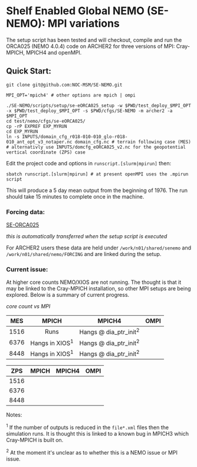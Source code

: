 # Shelf Enabled Global NEMO (SE-NEMO): MPI variations

The setup script has been tested and will checkout, compile and run the ORCA025 (NEMO 4.0.4) code on ARCHER2 for three versions of MPI: Cray-MPICH, MPICH4 and openMPI.

## Quick Start:

```
git clone git@github.com:NOC-MSM/SE-NEMO.git

MPI_OPT='mpich4' # other options are mpich | ompi

./SE-NEMO/scripts/setup/se-eORCA025_setup -w $PWD/test_deploy_$MPI_OPT -x $PWD/test_deploy_$MPI_OPT -s $PWD/cfgs/SE-NEMO -m archer2 -a $MPI_OPT
cd test/nemo/cfgs/se-eORCA025/
cp -rP EXPREF EXP_MYRUN
cd EXP_MYRUN
ln -s INPUTS/domain_cfg_r018-010-010_glo-r018-010_ant_opt_v3_notaper.nc domain_cfg.nc # terrain following case (MES)
# alternativly use INPUTS/domcfg_eORCA025_v2.nc for the geopotential vertical coordinate (ZPS) case
```
Edit the project code and options in  `runscript.[slurm|mpirun]` then:
```
sbatch runscript.[slurm|mpirun] # at present openMPI uses the .mpirun script
```
This will produce a 5 day mean output from the beginning of 1976. The run should take 15 minutes to complete once in the machine.

### Forcing data:

[SE-ORCA025](http://gws-access.ceda.ac.uk/public/jmmp_collab/)

_this is automatically transferred when the setup script is executed_

For ARCHER2 users these data are held under `/work/n01/shared/senemo` and `/work/n01/shared/nemo/FORCING` and are linked during the setup.

### Current issue:

At higher core counts NEMO/XIOS are not running. The thought is that it may be linked to the Cray-MPICH installation, so other MPI setups are being explored. Below is a summary of current progress.

_core count vs MPI_

|  MES    | MPICH                      | MPICH4                           | OMPI|
| :----:  |  :----:                    |   :----:                         |:----:  |
| 1516    |  Runs                      | Hangs @ dia_ptr_init<sup>2</sup> ||
| 6376    |  Hangs in XIOS<sup>1</sup> | Hangs @ dia_ptr_init<sup>2</sup> ||
| 8448    |  Hangs in XIOS<sup>1</sup> | Hangs @ dia_ptr_init<sup>2</sup> ||

|  ZPS    | MPICH | MPICH4    | OMPI|
| :----:        |    :----:   |   :----:  |:----:  |
|1516     |       |    ||
| 6376   |        |      ||
| 8448   |         |      ||

Notes:

<sup>1</sup> If the number of outputs is reduced in the `file*.xml` files then the simulation runs. It is thought this is linked to a known bug in MPICH3 which Cray-MPICH is built on.

<sup>2</sup> At the moment it's unclear as to whether this is a NEMO issue or MPI issue.
